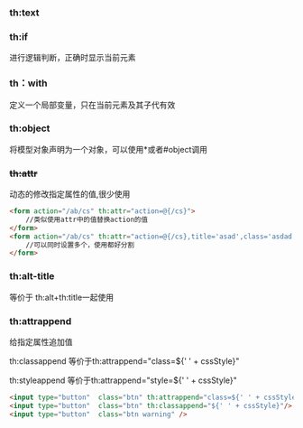 ### th:text

### th:if

进行逻辑判断，正确时显示当前元素

### th：with

定义一个局部变量，只在当前元素及其子代有效

### th:object

将模型对象声明为一个对象，可以使用*或者#object调用

### ~~th:attr~~

动态的修改指定属性的值,很少使用

```html
<form action="/ab/cs" th:attr="action=@{/cs}">
    //类似使用attr中的值替换action的值
</form>
<form action="/ab/cs" th:attr="action=@{/cs},title='asad',class='asdad'">
    //可以同时设置多个，使用都好分割
</form>
```

### th:alt-title 

等价于 th:alt+th:title一起使用

### th:attrappend

给指定属性追加值

th:classappend 等价于th:attrappend="class=${' ' + cssStyle}"

th:styleappend 等价于th:attrappend="style=${' ' + cssStyle}"

```html
<input type="button"  class="btn" th:attrappend="class=${' ' + cssStyle}"/>
<input type="button"  class="btn" th:classappend="${' ' + cssStyle}"/>  //等价于上面
<input type="button"  class="btn warning" />
```

